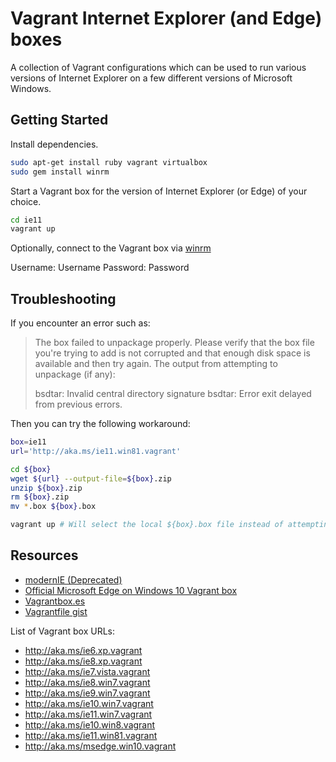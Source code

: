 # Vagrant Internet Explorer (and Edge) boxes

A collection of Vagrant configurations which can be used to run various
versions of Internet Explorer on a few different versions of Microsoft
Windows.

## Getting Started

Install dependencies.

```bash
sudo apt-get install ruby vagrant virtualbox
sudo gem install winrm
```

Start a Vagrant box for the version of Internet Explorer (or Edge) of your choice.

```bash
cd ie11
vagrant up
```

Optionally, connect to the Vagrant box via
[winrm](https://docs.vagrantup.com/v2/vagrantfile/winrm_settings.html)

Username: Username
Password: Password

## Troubleshooting

If you encounter an error such as:

> The box failed to unpackage properly. Please verify that the box
file you're trying to add is not corrupted and that enough disk space
is available and then try again.
The output from attempting to unpackage (if any):
> 
> bsdtar: Invalid central directory signature
bsdtar: Error exit delayed from previous errors.

Then you can try the following workaround:

```bash
box=ie11
url='http://aka.ms/ie11.win81.vagrant'

cd ${box}
wget ${url} --output-file=${box}.zip
unzip ${box}.zip
rm ${box}.zip
mv *.box ${box}.box

vagrant up # Will select the local ${box}.box file instead of attempting to download it.
```

## Resources

- [modernIE (Deprecated)](https://app.vagrantup.com/modernIE)
- [Official Microsoft Edge on Windows 10 Vagrant box](https://app.vagrantup.com/Microsoft/boxes/EdgeOnWindows10)
- [Vagrantbox.es](http://www.vagrantbox.es/)
- [Vagrantfile gist](https://gist.github.com/anthonysterling/7cb85670b36821122a4a)

List of Vagrant box URLs:

- http://aka.ms/ie6.xp.vagrant
- http://aka.ms/ie8.xp.vagrant
- http://aka.ms/ie7.vista.vagrant
- http://aka.ms/ie8.win7.vagrant
- http://aka.ms/ie9.win7.vagrant
- http://aka.ms/ie10.win7.vagrant
- http://aka.ms/ie11.win7.vagrant
- http://aka.ms/ie10.win8.vagrant
- http://aka.ms/ie11.win81.vagrant
- http://aka.ms/msedge.win10.vagrant
